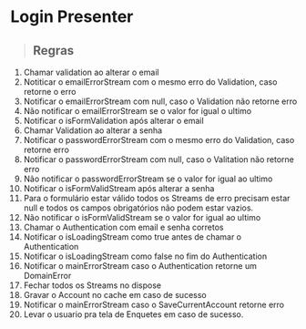 # Login Presenter

> ## Regras
1. Chamar validation ao alterar o email
2. Notiticar o emailErrorStream com o mesmo erro do Validation, caso retorne o erro
3. Notificar o emailErrorStream com null, caso o Validation não retorne erro
4. Não notificar  o emailErrorStream se o valor for igual o ultimo
5. Notificar o isFormValidation após alterar o email
6. Chamar Validation ao alterar a senha
7. Notificar o passwordErrorStream com o mesmo erro do Validation, caso retorne erro
8. Notificar o passwordErrorStream com null, caso o Valitation não retorne erro
9. Não notificar o passwordErrorStream se o valor for igual ao ultimo
10. Notificar o isFormValidStream após alterar a senha
11. Para o formulário estar válido todos os Streams de erro precisam estar null e todos os campos
obrigatórios não podem estar vazios.
12. Não notificar o isFormValidStream se o valor for igual ao ultimo
13. Chamar o Authentication com email e senha corretos
14. Notificar o isLoadingStream  como true antes de chamar o Authentication
15. Notificar o isLoadingStream como false no fim do Authentication
16. Notificar o mainErrorStream  caso o Authentication retorne um DomainError
17. Fechar todos os Streams no dispose
18. Gravar o Account no cache em caso de sucesso
19. Notificar o mainErrorStream caso o SaveCurrentAccount retorne erro
20. Levar o usuario pra tela de Enquetes em caso de sucesso.